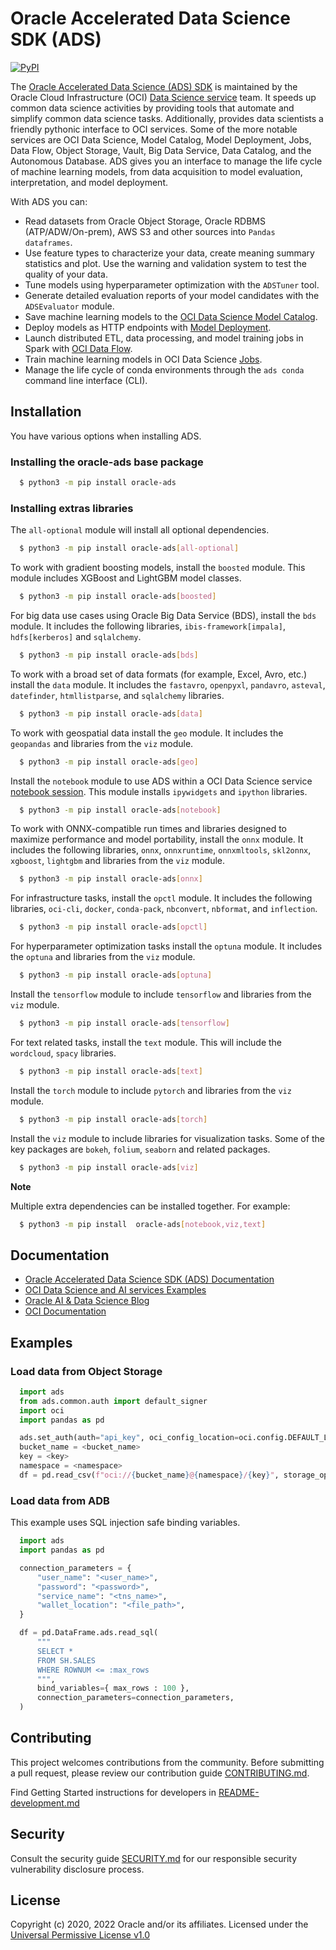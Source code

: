 # Oracle Accelerated Data Science SDK (ADS)

[![PyPI](https://img.shields.io/pypi/v/oracle-ads.svg)](https://pypi.org/project/oracle-ads/)

The [Oracle Accelerated Data Science (ADS) SDK](https://accelerated-data-science.readthedocs.io/en/latest/index.html) is maintained by the Oracle Cloud Infrastructure (OCI) [Data Science service](https://docs.oracle.com/en-us/iaas/data-science/using/data-science.htm) team. It speeds up common data science activities by providing tools that automate and simplify common data science tasks. Additionally, provides data scientists a friendly pythonic interface to OCI services. Some of the more notable services are OCI Data Science, Model Catalog, Model Deployment, Jobs, Data Flow, Object Storage, Vault, Big Data Service, Data Catalog, and the Autonomous Database. ADS gives you an interface to manage the life cycle of machine learning models, from data acquisition to model evaluation, interpretation, and model deployment.

With ADS you can:

 - Read datasets from Oracle Object Storage, Oracle RDBMS (ATP/ADW/On-prem), AWS S3 and other sources into `Pandas dataframes`.
 - Use feature types to characterize your data, create meaning summary statistics and plot. Use the warning and validation system to test the quality of your data.
 - Tune models using hyperparameter optimization with the `ADSTuner` tool.
 - Generate detailed evaluation reports of your model candidates with the `ADSEvaluator` module.
 - Save machine learning models to the [OCI Data Science Model Catalog](https://docs.oracle.com/en-us/iaas/data-science/using/models-about.htm).
 - Deploy models as HTTP endpoints with [Model Deployment](https://docs.oracle.com/en-us/iaas/data-science/using/model-dep-about.htm).
 - Launch distributed ETL, data processing, and model training jobs in Spark with [OCI Data Flow](https://docs.oracle.com/en-us/iaas/data-flow/using/home.htm).
 - Train machine learning models in OCI Data Science [Jobs](https://docs.oracle.com/en-us/iaas/data-science/using/jobs-about.htm).
 - Manage the life cycle of conda environments through the `ads conda` command line interface (CLI).

## Installation

You have various options when installing ADS.

### Installing the oracle-ads base package

```bash
  $ python3 -m pip install oracle-ads
```

### Installing extras libraries

The `all-optional` module will install all optional dependencies.

```bash
  $ python3 -m pip install oracle-ads[all-optional]
```

To work with gradient boosting models, install the `boosted` module. This module includes XGBoost and LightGBM model classes.

```bash
  $ python3 -m pip install oracle-ads[boosted]
```

For big data use cases using Oracle Big Data Service (BDS), install the `bds` module. It includes the following libraries, `ibis-framework[impala]`, `hdfs[kerberos]` and `sqlalchemy`.

```bash
  $ python3 -m pip install oracle-ads[bds]
```

To work with a broad set of data formats (for example, Excel, Avro, etc.) install the `data` module. It includes the `fastavro`, `openpyxl`, `pandavro`, `asteval`, `datefinder`, `htmllistparse`, and `sqlalchemy` libraries.

```bash
  $ python3 -m pip install oracle-ads[data]
```

To work with geospatial data install the `geo` module. It includes the `geopandas` and libraries from the `viz` module.

```bash
  $ python3 -m pip install oracle-ads[geo]
```

Install the `notebook` module to use ADS within a OCI Data Science service [notebook session](https://docs.oracle.com/en-us/iaas/data-science/using/manage-notebook-sessions.htm). This module installs `ipywidgets` and `ipython` libraries.

```bash
  $ python3 -m pip install oracle-ads[notebook]
```

To work with ONNX-compatible run times and libraries designed to maximize performance and model portability, install the `onnx` module. It includes the following libraries, `onnx`, `onnxruntime`, `onnxmltools`, `skl2onnx`, `xgboost`, `lightgbm` and libraries from the `viz` module.

```bash
  $ python3 -m pip install oracle-ads[onnx]
```

For infrastructure tasks, install the `opctl` module. It includes the following libraries, `oci-cli`, `docker`, `conda-pack`, `nbconvert`, `nbformat`, and `inflection`.

```bash
  $ python3 -m pip install oracle-ads[opctl]
```

For hyperparameter optimization tasks install the `optuna` module. It includes the `optuna` and libraries from the `viz` module.

```bash
  $ python3 -m pip install oracle-ads[optuna]
```

Install the `tensorflow` module to include `tensorflow` and libraries from the `viz` module.

```bash
  $ python3 -m pip install oracle-ads[tensorflow]
```

For text related tasks, install the `text` module. This will include the `wordcloud`, `spacy` libraries.

```bash
  $ python3 -m pip install oracle-ads[text]
```

Install the `torch` module to include `pytorch` and libraries from the `viz` module.

```bash
  $ python3 -m pip install oracle-ads[torch]
```

Install the `viz` module to include libraries for visualization tasks. Some of the key packages are `bokeh`, `folium`, `seaborn` and related packages.

```bash
  $ python3 -m pip install oracle-ads[viz]
```

**Note**

Multiple extra dependencies can be installed together. For example:

```bash
  $ python3 -m pip install  oracle-ads[notebook,viz,text]
```

## Documentation

  - [Oracle Accelerated Data Science SDK (ADS) Documentation](https://accelerated-data-science.readthedocs.io/en/latest/index.html)
  - [OCI Data Science and AI services Examples](https://github.com/oracle/oci-data-science-ai-samples)
  - [Oracle AI & Data Science Blog](https://blogs.oracle.com/ai-and-datascience/)
  - [OCI Documentation](https://docs.oracle.com/en-us/iaas/data-science/using/data-science.htm)

## Examples

### Load data from Object Storage

```python
  import ads
  from ads.common.auth import default_signer
  import oci
  import pandas as pd

  ads.set_auth(auth="api_key", oci_config_location=oci.config.DEFAULT_LOCATION, profile="DEFAULT")
  bucket_name = <bucket_name>
  key = <key>
  namespace = <namespace>
  df = pd.read_csv(f"oci://{bucket_name}@{namespace}/{key}", storage_options=default_signer())
```

### Load data from ADB 

This example uses SQL injection safe binding variables.

```python
  import ads
  import pandas as pd

  connection_parameters = {
      "user_name": "<user_name>",
      "password": "<password>",
      "service_name": "<tns_name>",
      "wallet_location": "<file_path>",
  }

  df = pd.DataFrame.ads.read_sql(
      """
      SELECT *
      FROM SH.SALES
      WHERE ROWNUM <= :max_rows
      """,
      bind_variables={ max_rows : 100 },
      connection_parameters=connection_parameters,
  )
```

## Contributing

This project welcomes contributions from the community. Before submitting a pull request, please review our contribution guide [CONTRIBUTING.md](https://github.com/oracle/accelerated-data-science/blob/main/CONTRIBUTING.md).

Find Getting Started instructions for developers in [README-development.md](https://github.com/oracle/accelerated-data-science/blob/main/README-development.md)

## Security

Consult the security guide [SECURITY.md](https://github.com/oracle/accelerated-data-science/blob/main/SECURITY.md) for our responsible security vulnerability disclosure process.

## License

Copyright (c) 2020, 2022 Oracle and/or its affiliates. Licensed under the [Universal Permissive License v1.0](https://oss.oracle.com/licenses/upl/)
